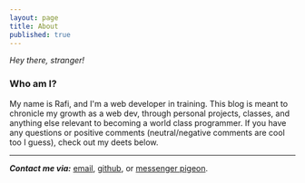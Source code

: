 ```yaml
---
layout: page
title: About
published: true
---
```



_Hey there, stranger!_

### Who am I?

My name is Rafi, and I'm a web developer in training. This blog is meant to chronicle my growth as a web dev, through personal projects, classes, and anything else relevant to becoming a world class programmer. If you have any questions or positive comments (neutral/negative comments are cool too I guess), check out my deets below.

***
_**Contact me via:**_
[email](mailto:rafipatel@outlook.com), 
[github](https://github.com/RowiDont), or
[messenger pigeon](http://www.nydailynews.com/new-york/nyc-rooftop-pigeon-racers-dwindling-flock-article-1.1192247).
